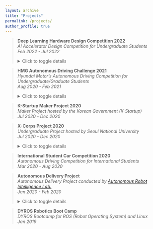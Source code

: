```yaml
---
layout: archive
title: "Projects"
permalink: /projects/
author_profile: true
---
```


> **Deep Learning Hardware Design Competition 2022**  
> *AI Accelerator Design Competition for Undergraduate Students*  
> *Feb 2022 - Jul 2022*
> <details>
> <summary>Click to toggle details</summary>
> 
> <p><b>Project Description</b> <br>
> This competition is organized by Polaris, South Korea's next-generation Semiconductor Convergence University, and is targeted at college students nationwide. The goal of the competition is to run the Yolov3 model on an FPGA board, and the team that designs the fastest and most energy-efficient hardware will be declared the winner. </p> 
> 
> <p><b>Details</b> <br>
> <img src='/images/AIX-structure.png' width="670" height="400"/> <br>
> Our team designed a high-performance and power-efficient FPGA implementation for CNN inference, which includes an adder-tree-based computational unit tailored for the Tiny-YOLO v3 model and a datapath that minimizes buffer usage while maximizing computational parallelism, effectively optimizing performance within the constraints of limited on-chip memory. </p> 
> 
> <p><b>Remarks</b> <br>
> Our team presented in a special session at <a href="https://aicas2022.org/?page_id=188">IEEE AICAS 2022</a> and secured 2nd place out of 111 teams, winning a $2,000 prize. </p> 
> 
> <p><b>Photo</b> <br>
> <img src='/images/AIX-result.png'/> <br>
> </p> 
> 
> </details>


> **HMG Autonomous Driving Challenge 2021**  
> *Hyundai Motor’s Autonomous Driving Competition for Undergraduate/Graduate Students*  
> *Aug 2020 - Feb 2021*
> <details>
> <summary>Click to toggle details</summary>
> 
> <p><b>Project Description</b> <br>
> <img src='/images/CarMaker.webp'/> <br>
> This competition is organized by Hyundai Motor and is open to both undergraduate and graduate students in Korea. The preliminary round takes place in the CarMaker simulation environment, where participants undertake various tasks such as dynamic obstacle avoidance, static obstacle avoidance, traffic light handling, and lane-keeping. The final round retains similar missions but is conducted using modified real vehicles. </p> 
> 
> <p><b>Details</b> <br>
> I developed software to execute various missions in the CarMaker simulation, contributing to the development of object detection through a modified version of YOLO v3, object tracking using Kalman Filter with lidar and camera, and implementing an Optimal Frenet Planning algorithm for path planning (available on <a href="https://github.com/SNUZERO2021/hmgchallenge_public">GitHub</a>). </p> 
> 
> <p><b>Remarks</b> <br>
> Our team participated in this competition up to the preliminary round after passing the document screening. </p> 
> 
> </details>

> **K-Startup Maker Project 2020**  
> *Maker Project hosted by the Korean Government (K-Startup)*  
> *Jul 2020 - Dec 2020*  

> **X-Corps Project 2020**  
> *Undergraduate Project hosted by Seoul National University*  
> *Jul 2020 - Dec 2020*  
> <details>
> <summary>Click to toggle details</summary>
> 
> <p><b>Project Description</b> <br>
> This project is supported by the Practical Problem Research Group at Seoul National University. The aim of this project is to cultivate talents capable of solving real-world problems by supporting interdisciplinary research tasks primarily led by undergraduate students. </p> 
> 
> <p><b>Details</b> <br>
> The theme and content of this project are identical to those of the K-Startup Maker Project 2020. </p> 
> 
> <p><b>Remarks</b> <br>
> This project was carried out with a grant of 5,000 dollars, and as a result of the competition, we received an excellence prize along with a prize money of 1,000 dollars. The entire process of the project was carried out under the guidance of Professor <a href="https://rllab.snu.ac.kr/people/songhwai-oh">Songhwai Oh</a> at Seoul National University. </p> 
> 
> </details>

> **International Student Car Competition 2020**  
> *Autonomous Driving Competition for International Students*  
> *Mar 2020 - Aug 2020*  

> **Autonomous Delivery Project**  
> *Autonomous Delivery Project conducted by [Autonomous Robot Intelligence Lab.](https://arisnu.squarespace.com/)*  
> *Jan 2020 - Feb 2020*
> <details>
> <summary>Click to toggle details</summary>
> 
> <p><b>Project Description</b> <br>
> This project was conducted at ARI lab, and the goal of the project is to develop a delivery robot capable of delivering food without human intervention. </p> 
> 
> <p><b>Details</b> <br>
> <iframe width="560" height="315" src="https://www.youtube.com/embed/hNRs1_4xCZg?si=IwGqDo_XmYC7_GKi" title="YouTube video player" frameborder="0" allow="accelerometer; autoplay; clipboard-write; encrypted-media; gyroscope; picture-in-picture; web-share" allowfullscreen></iframe> <br>
> I participated in the initial phase of the project. </p> 
> 
> <p><b>Remarks</b> <br>
> The entire process of the project was carried out under the guidance of Professor <a href="https://arisnu.squarespace.com/director">Sungwoo Kim</a> at Seoul National University. </p> 
> 
> </details>

> **DYROS Robotics Boot Camp**  
> *DYROS Bootcamp for ROS (Robot Operating System) and Linux*  
> *Jan 2019*  
